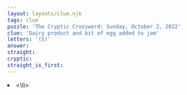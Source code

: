 ```yaml
---
layout: layouts/clue.njk
tags: clue
puzzle: 'The Cryptic Crossword: Sunday, October 2, 2022'
clue: 'Dairy product and bit of egg added to jam'
letters: '(5)'
answer:
straight:
cryptic:
straight_is_first:
---
```

<li><\li>